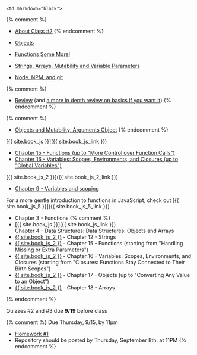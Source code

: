 	<td markdown="block">
{% comment %}
* [About Class #2](slides/02/meta.html)
{% endcomment %}

* [Objects](slides/js/js-objects.html)
* [Functions Some More!](slides/js/js-functions-addendum.html)
* [Strings, Arrays, Mutability and Variable Parameters](slides/js/js-strings-arrays.html)
* [Node, NPM, and git](slides/js/js-node-npm-debug-git.html)

{% comment %}
* [Review](slides/02/review.html) (and [a more in depth review on basics if you want it](slides/02/review-basics.html))
{% endcomment %}

{% comment %}
* [Objects and Mutability, Arguments Object](slides/02/objects-addendum.html)
{% endcomment %}



</td>
	<td markdown="block">
[{{ site.book_js }}]({{ site.book_js_link }})

* [Chapter 15 - Functions (up to "More Control over Function Calls")](http://speakingjs.com/es5/ch15.html)
* [Chapter 16 -  Variables: Scopes, Environments, and Closures (up to "Global Variables")](http://speakingjs.com/es5/ch16.html)

[{{ site.book_js_2 }}]({{ site.book_js_2_link }})

* [Chapter 9 - Variables and scoping](http://exploringjs.com/es6/ch_variables.html)

For a more gentle introduction to functions in JavaScript, check out [{{ site.book_js_5 }}]({{ site.book_js_5_link }}) 

* Chapter 3 - Functions
{% comment %}
* [{{ site.book_js }}]({{ site.book_js_link }}) <br> Chapter 4 - Data Structures: Data Structures: Objects and Arrays
* [{{ site.book_js_2 }}](http://speakingjs.com/es5/ch12.html) - Chapter 12 - Strings
* [{{ site.book_js_2 }}](http://speakingjs.com/es5/ch15.html) - Chapter 15 - Functions (starting from "Handling Missing or Extra Parameters")
* [{{ site.book_js_2 }}](http://speakingjs.com/es5/ch16.html) - Chapter 16 -  Variables: Scopes, Environments, and Closures (starting from "Closures: Functions Stay Connected to Their Birth Scopes")
* [{{ site.book_js_2 }}](http://speakingjs.com/es5/ch17.html) - Chapter 17 - Objects (up to "Converting Any Value to an Object")
* [{{ site.book_js_2 }}](http://speakingjs.com/es5/ch18.html) - Chapter 18 - Arrays

{% endcomment %}

</td>
	<td markdown="block">


Quizzes #2 and #3 due __9/19__ before class

{% comment %}
Due Thursday, 9/15, by 11pm

* [Homework #1](homework/01.html)
* Repository should be posted by Thursday, September 8th, at 11PM
{% endcomment %}


</td>
